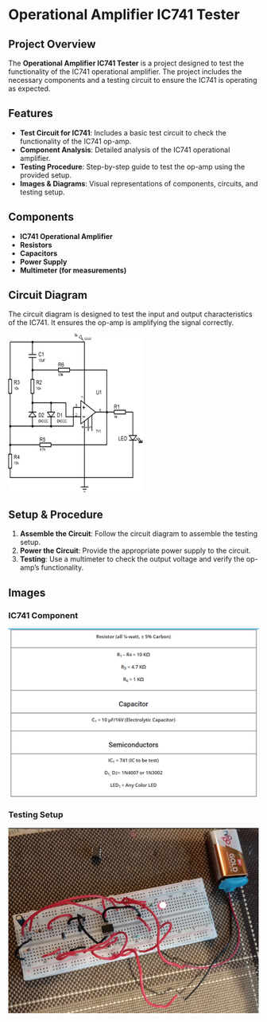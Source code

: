 # Operational Amplifier IC741 Tester

## Project Overview
The **Operational Amplifier IC741 Tester** is a project designed to test the functionality of the IC741 operational amplifier. The project includes the necessary components and a testing circuit to ensure the IC741 is operating as expected.

## Features
- **Test Circuit for IC741**: Includes a basic test circuit to check the functionality of the IC741 op-amp.
- **Component Analysis**: Detailed analysis of the IC741 operational amplifier.
- **Testing Procedure**: Step-by-step guide to test the op-amp using the provided setup.
- **Images & Diagrams**: Visual representations of components, circuits, and testing setup.

## Components
- **IC741 Operational Amplifier**
- **Resistors**
- **Capacitors**
- **Power Supply**
- **Multimeter (for measurements)**

## Circuit Diagram
The circuit diagram is designed to test the input and output characteristics of the IC741. It ensures the op-amp is amplifying the signal correctly.

![Circuit Diagram](circuit.png)

## Setup & Procedure
1. **Assemble the Circuit**: Follow the circuit diagram to assemble the testing setup.
2. **Power the Circuit**: Provide the appropriate power supply to the circuit.
3. **Testing**: Use a multimeter to check the output voltage and verify the op-amp’s functionality.

## Images

### IC741 Component
![IC741 Component](component.png)

### Testing Setup
![Testing Setup](setup.jpg)
